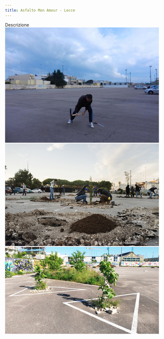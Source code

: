```yaml
---
title: Asfalto Mon Amour - Lecce
---
```


Descrizione 
![](Lecce_Knos-AsfaltoMonAmour01.jpg)
![](Lecce_Knos-AsfaltoMonAmour02.jpg)
![](Lecce_Knos-AsfaltoMonAmour03.jpg)
